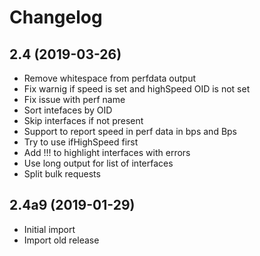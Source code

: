 Changelog
=========

2.4 (2019-03-26)
----------------

- Remove whitespace from perfdata output
- Fix warnig if speed is set and highSpeed OID is not set
- Fix issue with perf name
- Sort intefaces by OID
- Skip interfaces if not present
- Support to report speed in perf data in bps and Bps
- Try to use ifHighSpeed first
- Add !!! to highlight interfaces with errors
- Use long output for list of interfaces
- Split bulk requests

2.4a9 (2019-01-29)
------------------

- Initial import
- Import old release
